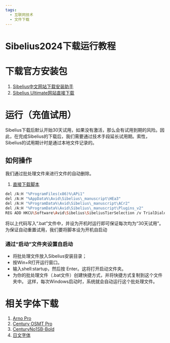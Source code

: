 ```yaml
---
tags:
  - 互联网技术
  - 文件下载
---
```


# Sibelius2024下载运行教程

# 下载官方安装包
1. [Sibelius中文网站下载安装助手](https://cpv1.mairuan.com/download/sibelius.exe)
2. [Sibelius Ultimate网站直接下载](https://cdn.avid.com/Sibelius/Sibelius/2025.4/L0UY6DG4/Sibelius_2025.4_Win.zip)

# 运行（充值试用）
Sibelius下载后默认开始30天试用，如果没有激活，那么会有试用到期的风险。因此，在完成Sibelius的下载后，我们需要通过技术手段延长试用期。索性，Sibelius的试用期计时是通过本地文件记录的。

## 如何操作
我们通过批处理文件来进行文件的自动删除。
1. [直接下载脚本](https://likemsblog.netlify.app/files/Sibelius_Ultimate_Reset.bat)
```bash
del /A:H "%ProgramFiles(x86)%\APi1"
del /A:H "%AppData%\Avid\Sibelius\_manuscript\HEa3"
del /A:H "%ProgramData%\Avid\Sibelius\_manuscript\ACr2"
del /A:H "%ProgramData%\Avid\Sibelius\_manuscript\Plugins_v2"
REG ADD HKCU\Software\Avid\Sibelius\SibeliusTierSelection /v TrialDialogSavedChoice /t REG_DWORD /d 3 /f
```
将以上代码写入“.bat”文件中，并设为开机时运行即可保证每次均为“30天试用”。
为保证自动重置试用，我们要将脚本设为开机自启动

### 通过“启动”文件夹设置自启动
- 将批处理文件放入Sibelius安装目录；
- 按Win+R打开运行窗口。
- 输入shell:startup，然后按 Enter。这将打开启动文件夹。
- 为你的批处理文件（.bat文件）创建快捷方式，并将快捷方式复制到这个文件夹中。
这样，每次Windows启动时，系统就会自动运行这个批处理文件。

# 相关字体下载
1. [Arno Pro](https://likemsblog.netlify.app/files/Arno_Pro.7z)
2. [Century OSMT Pro](https://likemsblog.netlify.app/files/Century_OSMT_Pro.zip)
3. [CenturyNo1SB-Bold](https://likemsblog.netlify.app/files/CenturyNo1SB-Bold.zip)
4. [日文字体](https://soya.infini-cloud.net/share/1301ca3af147bf06)